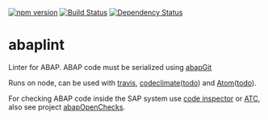 [![npm version](https://badge.fury.io/js/abaplint.svg)](https://badge.fury.io/js/abaplint)
[![Build Status](https://travis-ci.org/larshp/abaplint.svg)](https://travis-ci.org/larshp/abaplint)
[![Dependency Status](https://david-dm.org/larshp/abaplint.svg)](https://david-dm.org/larshp/abaplint)

# abaplint
Linter for ABAP. ABAP code must be serialized using [abapGit](https://github.com/larshp/abapGit)

Runs on node, can be used with [travis](https://travis-ci.org/), [codeclimate](https://codeclimate.com)([todo](https://github.com/larshp/abaplint/issues/2)) and [Atom](https://atom.io/)([todo](https://github.com/larshp/abaplint/issues/6)).

For checking ABAP code inside the SAP system use [code inspector](http://wiki.scn.sap.com/wiki/display/ABAP/Code+Inspector) or [ATC](http://wiki.scn.sap.com/wiki/display/ABAP/ABAP+Test+Cockpit), also see project [abapOpenChecks](https://github.com/larshp/abapOpenChecks).
